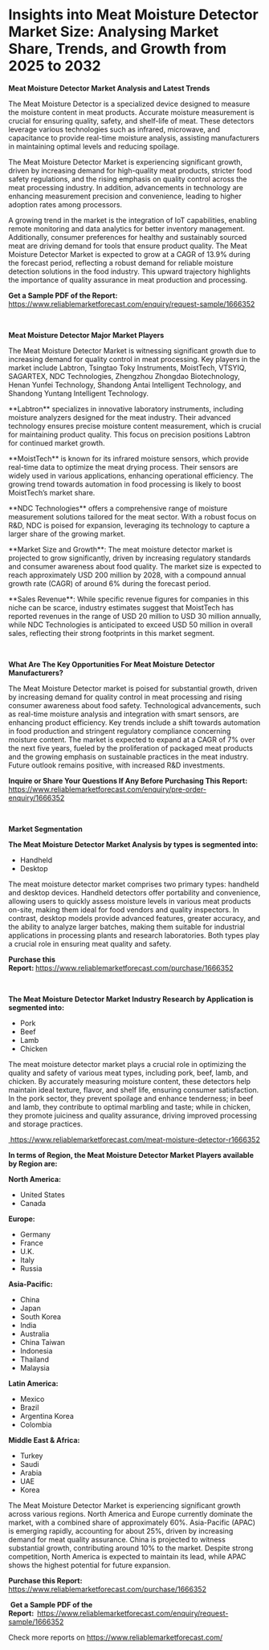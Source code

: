 <p><h1>Insights into Meat Moisture Detector Market Size: Analysing Market Share, Trends, and Growth from 2025 to 2032</h1></p><p><strong>Meat Moisture Detector Market Analysis and Latest Trends</strong></p>
<p><p>The Meat Moisture Detector is a specialized device designed to measure the moisture content in meat products. Accurate moisture measurement is crucial for ensuring quality, safety, and shelf-life of meat. These detectors leverage various technologies such as infrared, microwave, and capacitance to provide real-time moisture analysis, assisting manufacturers in maintaining optimal levels and reducing spoilage.</p><p>The Meat Moisture Detector Market is experiencing significant growth, driven by increasing demand for high-quality meat products, stricter food safety regulations, and the rising emphasis on quality control across the meat processing industry. In addition, advancements in technology are enhancing measurement precision and convenience, leading to higher adoption rates among processors.</p><p>A growing trend in the market is the integration of IoT capabilities, enabling remote monitoring and data analytics for better inventory management. Additionally, consumer preferences for healthy and sustainably sourced meat are driving demand for tools that ensure product quality. The Meat Moisture Detector Market is expected to grow at a CAGR of 13.9% during the forecast period, reflecting a robust demand for reliable moisture detection solutions in the food industry. This upward trajectory highlights the importance of quality assurance in meat production and processing.</p></p>
<p><strong>Get a Sample PDF of the Report:&nbsp;</strong> <a href="https://www.reliablemarketforecast.com/enquiry/request-sample/1666352?utm_campaign=2800&utm_medium=2&utm_source=Github&utm_content=ia&utm_term=11042025&utm_id=meat-moisture-detector">https://www.reliablemarketforecast.com/enquiry/request-sample/1666352</a></p>
<p>&nbsp;</p>
<p><strong>Meat Moisture Detector Major Market Players</strong></p>
<p><p>The Meat Moisture Detector Market is witnessing significant growth due to increasing demand for quality control in meat processing. Key players in the market include Labtron, Tsingtao Toky Instruments, MoistTech, VTSYIQ, SAGARTEX, NDC Technologies, Zhengzhou Zhongdao Biotechnology, Henan Yunfei Technology, Shandong Antai Intelligent Technology, and Shandong Yuntang Intelligent Technology.</p><p>**Labtron** specializes in innovative laboratory instruments, including moisture analyzers designed for the meat industry. Their advanced technology ensures precise moisture content measurement, which is crucial for maintaining product quality. This focus on precision positions Labtron for continued market growth.</p><p>**MoistTech** is known for its infrared moisture sensors, which provide real-time data to optimize the meat drying process. Their sensors are widely used in various applications, enhancing operational efficiency. The growing trend towards automation in food processing is likely to boost MoistTech’s market share.</p><p>**NDC Technologies** offers a comprehensive range of moisture measurement solutions tailored for the meat sector. With a robust focus on R&D, NDC is poised for expansion, leveraging its technology to capture a larger share of the growing market.</p><p>**Market Size and Growth**: The meat moisture detector market is projected to grow significantly, driven by increasing regulatory standards and consumer awareness about food quality. The market size is expected to reach approximately USD 200 million by 2028, with a compound annual growth rate (CAGR) of around 6% during the forecast period.</p><p>**Sales Revenue**: While specific revenue figures for companies in this niche can be scarce, industry estimates suggest that MoistTech has reported revenues in the range of USD 20 million to USD 30 million annually, while NDC Technologies is anticipated to exceed USD 50 million in overall sales, reflecting their strong footprints in this market segment.</p></p>
<p>&nbsp;</p>
<p><strong>What Are The Key Opportunities For Meat Moisture Detector Manufacturers?</strong></p>
<p><p>The Meat Moisture Detector market is poised for substantial growth, driven by increasing demand for quality control in meat processing and rising consumer awareness about food safety. Technological advancements, such as real-time moisture analysis and integration with smart sensors, are enhancing product efficiency. Key trends include a shift towards automation in food production and stringent regulatory compliance concerning moisture content. The market is expected to expand at a CAGR of 7% over the next five years, fueled by the proliferation of packaged meat products and the growing emphasis on sustainable practices in the meat industry. Future outlook remains positive, with increased R&D investments.</p></p>
<p><strong>Inquire or Share Your Questions If Any Before Purchasing This Report:</strong> <a href="https://www.reliablemarketforecast.com/enquiry/pre-order-enquiry/1666352?utm_campaign=2800&utm_medium=2&utm_source=Github&utm_content=ia&utm_term=11042025&utm_id=meat-moisture-detector">https://www.reliablemarketforecast.com/enquiry/pre-order-enquiry/1666352</a></p>
<p>&nbsp;</p>
<p><strong>Market Segmentation</strong></p>
<p><strong>The Meat Moisture Detector Market Analysis by types is segmented into:</strong></p>
<p><ul><li>Handheld</li><li>Desktop</li></ul></p>
<p><p>The meat moisture detector market comprises two primary types: handheld and desktop devices. Handheld detectors offer portability and convenience, allowing users to quickly assess moisture levels in various meat products on-site, making them ideal for food vendors and quality inspectors. In contrast, desktop models provide advanced features, greater accuracy, and the ability to analyze larger batches, making them suitable for industrial applications in processing plants and research laboratories. Both types play a crucial role in ensuring meat quality and safety.</p></p>
<p><strong>Purchase this Report:&nbsp;</strong><a href="https://www.reliablemarketforecast.com/purchase/1666352?utm_campaign=2800&utm_medium=2&utm_source=Github&utm_content=ia&utm_term=11042025&utm_id=meat-moisture-detector">https://www.reliablemarketforecast.com/purchase/1666352</a></p>
<p>&nbsp;</p>
<p><strong>The Meat Moisture Detector Market Industry Research by Application is segmented into:</strong></p>
<p><ul><li>Pork</li><li>Beef</li><li>Lamb</li><li>Chicken</li></ul></p>
<p><p>The meat moisture detector market plays a crucial role in optimizing the quality and safety of various meat types, including pork, beef, lamb, and chicken. By accurately measuring moisture content, these detectors help maintain ideal texture, flavor, and shelf life, ensuring consumer satisfaction. In the pork sector, they prevent spoilage and enhance tenderness; in beef and lamb, they contribute to optimal marbling and taste; while in chicken, they promote juiciness and quality assurance, driving improved processing and storage practices.</p></p>
<p><a href="https://www.reliablemarketforecast.com/meat-moisture-detector-r1666352?utm_campaign=2800&utm_medium=2&utm_source=Github&utm_content=ia&utm_term=11042025&utm_id=meat-moisture-detector">&nbsp;https://www.reliablemarketforecast.com/meat-moisture-detector-r1666352</a></p>
<p><strong>In terms of Region, the Meat Moisture Detector Market Players available by Region are:</strong></p>
<p>
    <p> <strong> North America: </strong>
        <ul>
            <li>United States</li>
            <li>Canada</li>
        </ul>
        </p> 
    <p> <strong> Europe: </strong>
        <ul>
            <li>Germany</li>
            <li>France</li>
            <li>U.K.</li>
            <li>Italy</li>
            <li>Russia</li>
        </ul>
        </p> 
    <p> <strong> Asia-Pacific: </strong>
        <ul>
            <li>China</li>
            <li>Japan</li>
            <li>South Korea</li>
            <li>India</li>
            <li>Australia</li>
            <li>China Taiwan</li>
            <li>Indonesia</li>
            <li>Thailand</li>
            <li>Malaysia</li>
        </ul>
        </p> 
    <p> <strong> Latin America: </strong>
        <ul>
            <li>Mexico</li>
            <li>Brazil</li>
            <li>Argentina Korea</li>
            <li>Colombia</li>
        </ul>
        </p> 
    <p> <strong> Middle East & Africa: </strong>
        <ul>
            <li>Turkey</li>
            <li>Saudi</li>
            <li>Arabia</li>
            <li>UAE</li>
            <li>Korea</li>
        </ul>
    </p>
    </p>
<p><p>The Meat Moisture Detector Market is experiencing significant growth across various regions. North America and Europe currently dominate the market, with a combined share of approximately 60%. Asia-Pacific (APAC) is emerging rapidly, accounting for about 25%, driven by increasing demand for meat quality assurance. China is projected to witness substantial growth, contributing around 10% to the market. Despite strong competition, North America is expected to maintain its lead, while APAC shows the highest potential for future expansion.</p></p>
<p><strong>Purchase this Report: </strong><a href="https://www.reliablemarketforecast.com/purchase/1666352?utm_campaign=2800&utm_medium=2&utm_source=Github&utm_content=ia&utm_term=11042025&utm_id=meat-moisture-detector">https://www.reliablemarketforecast.com/purchase/1666352</a></p>
<p>&nbsp;<strong>Get a Sample PDF of the Report:&nbsp;&nbsp;</strong><a href="https://www.reliablemarketforecast.com/enquiry/request-sample/1666352?utm_campaign=2800&utm_medium=2&utm_source=Github&utm_content=ia&utm_term=11042025&utm_id=meat-moisture-detector">https://www.reliablemarketforecast.com/enquiry/request-sample/1666352</a></p>
<p><strong></strong></p>
<p>Check more reports on <a href="https://www.reliablemarketforecast.com/?utm_campaign=2800&utm_medium=2&utm_source=Github&utm_content=ia&utm_term=11042025&utm_id=meat-moisture-detector">https://www.reliablemarketforecast.com/</a></p>